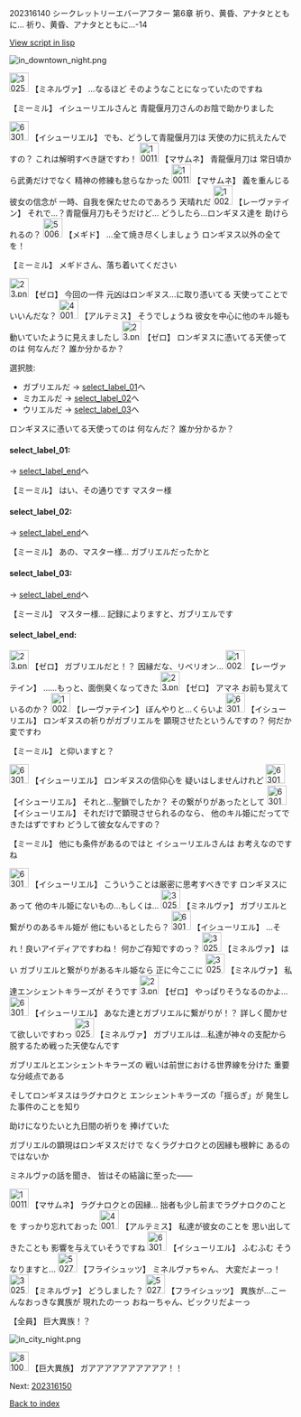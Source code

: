 202316140 シークレットリーエバーアフター 第6章 祈り、黄昏、アナタとともに…  祈り、黄昏、アナタとともに…-14

[View script in lisp](../scripts/202316140.txt)

![in_downtown_night.png](../images/backgrounds/in_downtown_night.png)

<img src="../images/units/302511.png" alt="302511.png" height="34"/>
【ミネルヴァ】
…なるほど
そのようなことになっていたのですね

【ミーミル】
イシューリエルさんと
青龍偃月刀さんのお陰で助かりました

<img src="../images/units/6301411.png" alt="6301411.png" height="34"/>
【イシューリエル】
でも、どうして青龍偃月刀は
天使の力に抗えたんですの？
これは解明すべき謎ですわ！

<img src="../images/units/100111.png" alt="100111.png" height="34"/>
【マサムネ】
青龍偃月刀は
常日頃から武勇だけでなく
精神の修練も怠らなかった

<img src="../images/units/100111.png" alt="100111.png" height="34"/>
【マサムネ】
義を重んじる彼女の信念が
一時、自我を保たせたのであろう
天晴れだ

<img src="../images/units/100221.png" alt="100221.png" height="34"/>
【レーヴァテイン】
それで…？青龍偃月刀もそうだけど…
どうしたら…ロンギヌス達を
助けられるの？

<img src="../images/units/500611.png" alt="500611.png" height="34"/>
【メギド】
…全て焼き尽くしましょう
ロンギヌス以外の全てを！

【ミーミル】
メギドさん、落ち着いてください

<img src="../images/units/23.png" alt="23.png" height="34"/>
【ゼロ】
今回の一件
元凶はロンギヌス…に取り憑いてる
天使ってことでいいんだな？

<img src="../images/units/400131.png" alt="400131.png" height="34"/>
【アルテミス】
そうでしょうね
彼女を中心に他のキル姫も
動いていたように見えましたし

<img src="../images/units/23.png" alt="23.png" height="34"/>
【ゼロ】
ロンギヌスに憑いてる天使ってのは
何なんだ？
誰か分かるか？

選択肢:
- ガブリエルだ → [select_label_01](#select_label_01)へ
- ミカエルだ → [select_label_02](#select_label_02)へ
- ウリエルだ → [select_label_03](#select_label_03)へ

ロンギヌスに憑いてる天使ってのは
何なんだ？
誰か分かるか？

#### select_label_01:
 → [select_label_end](#select_label_end)へ

【ミーミル】
はい、その通りです
マスター様

#### select_label_02:
 → [select_label_end](#select_label_end)へ

【ミーミル】
あの、マスター様…
ガブリエルだったかと

#### select_label_03:
 → [select_label_end](#select_label_end)へ

【ミーミル】
マスター様…
記録によりますと、ガブリエルです

#### select_label_end:

<img src="../images/units/23.png" alt="23.png" height="34"/>
【ゼロ】
ガブリエルだと！？
因縁だな、リベリオン…

<img src="../images/units/100221.png" alt="100221.png" height="34"/>
【レーヴァテイン】
……もっと、面倒臭くなってきた

<img src="../images/units/23.png" alt="23.png" height="34"/>
【ゼロ】
アマネ
お前も覚えているのか？

<img src="../images/units/100221.png" alt="100221.png" height="34"/>
【レーヴァテイン】
ぼんやりと…くらいよ

<img src="../images/units/6301411.png" alt="6301411.png" height="34"/>
【イシューリエル】
ロンギヌスの祈りがガブリエルを
顕現させたというんですの？
何だか変ですわ

【ミーミル】
と仰いますと？

<img src="../images/units/6301411.png" alt="6301411.png" height="34"/>
【イシューリエル】
ロンギヌスの信仰心を
疑いはしませんけれど

<img src="../images/units/6301411.png" alt="6301411.png" height="34"/>
【イシューリエル】
それと…聖鎖でしたか？
その繋がりがあったとして

<img src="../images/units/6301411.png" alt="6301411.png" height="34"/>
【イシューリエル】
それだけで顕現させられるのなら、
他のキル姫にだってできたはずですわ
どうして彼女なんですの？

【ミーミル】
他にも条件があるのではと
イシューリエルさんは
お考えなのですね

<img src="../images/units/6301411.png" alt="6301411.png" height="34"/>
【イシューリエル】
こういうことは厳密に思考すべきです
ロンギヌスにあって
他のキル姫にないもの…もしくは…

<img src="../images/units/302511.png" alt="302511.png" height="34"/>
【ミネルヴァ】
ガブリエルと繋がりのあるキル姫が
他にもいるとしたら？

<img src="../images/units/6301411.png" alt="6301411.png" height="34"/>
【イシューリエル】
…それ！良いアイディアですわね！
何かご存知ですのっ？

<img src="../images/units/302511.png" alt="302511.png" height="34"/>
【ミネルヴァ】
はい
ガブリエルと繋がりがあるキル姫なら
正に今ここに

<img src="../images/units/302511.png" alt="302511.png" height="34"/>
【ミネルヴァ】
私達エンシェントキラーズが
そうです

<img src="../images/units/23.png" alt="23.png" height="34"/>
【ゼロ】
やっぱりそうなるのかよ…

<img src="../images/units/6301411.png" alt="6301411.png" height="34"/>
【イシューリエル】
あなた達とガブリエルに繋がりが！？
詳しく聞かせて欲しいですわっ

<img src="../images/units/302511.png" alt="302511.png" height="34"/>
【ミネルヴァ】
ガブリエルは…私達が神々の支配から
脱するため戦った天使なんです

ガブリエルとエンシェントキラーズの
戦いは前世における世界線を分けた
重要な分岐点である

そしてロンギヌスはラグナロクと
エンシェントキラーズの「揺らぎ」が
発生した事件のことを知り

助けになりたいと九日間の祈りを
捧げていた

ガブリエルの顕現はロンギヌスだけで
なくラグナロクとの因縁も根幹に
あるのではないか

ミネルヴァの話を聞き、
皆はその結論に至った――

<img src="../images/units/100111.png" alt="100111.png" height="34"/>
【マサムネ】
ラグナロクとの因縁…
拙者も少し前までラグナロクのことを
すっかり忘れておった

<img src="../images/units/400131.png" alt="400131.png" height="34"/>
【アルテミス】
私達が彼女のことを
思い出してきたことも
影響を与えていそうですね

<img src="../images/units/6301411.png" alt="6301411.png" height="34"/>
【イシューリエル】
ふむふむ
そうなりますと…

<img src="../images/units/502711.png" alt="502711.png" height="34"/>
【フライシュッツ】
ミネルヴァちゃん、
大変だよーっ！

<img src="../images/units/302511.png" alt="302511.png" height="34"/>
【ミネルヴァ】
どうしました？

<img src="../images/units/502711.png" alt="502711.png" height="34"/>
【フライシュッツ】
異族が…こーんなおっきな異族が
現れたのーっ
おねーちゃん、ビックリだよーっ

【全員】
巨大異族！？

![in_city_night.png](../images/backgrounds/in_city_night.png)

<img src="../images/units/810004.png" alt="810004.png" height="34"/>
【巨大異族】
ガアアアアアアアアアア！！


Next: [202316150](202316150.md)

[Back to index](index.md)
